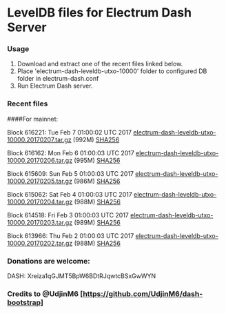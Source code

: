 # LevelDB files for Electrum Dash Server

### Usage

1. Download and extract one of the recent files linked below.
2. Place 'electrum-dash-leveldb-utxo-10000' folder to configured DB folder in electrum-dash.conf
3. Run Electrum Dash server.

### Recent files

####For mainnet:

Block 616221: Tue Feb  7 01:00:02 UTC 2017 [electrum-dash-leveldb-utxo-10000.20170207.tar.gz](https://transfer.sh/12NL3u/electrum-dash-leveldb-utxo-10000.20170207.tar.gz) (992M) [SHA256](https://transfer.sh/nptIL/electrum-dash-leveldb-utxo-10000.20170207.tar.gz.sha256)

Block 616162: Mon Feb  6 01:00:03 UTC 2017 [electrum-dash-leveldb-utxo-10000.20170206.tar.gz](https://transfer.sh/a6XFg/electrum-dash-leveldb-utxo-10000.20170206.tar.gz) (995M) [SHA256](https://transfer.sh/5DLRJ/electrum-dash-leveldb-utxo-10000.20170206.tar.gz.sha256)

Block 615609: Sun Feb  5 01:00:03 UTC 2017 [electrum-dash-leveldb-utxo-10000.20170205.tar.gz](https://transfer.sh/z3URJ/electrum-dash-leveldb-utxo-10000.20170205.tar.gz) (986M) [SHA256](https://transfer.sh/4Z6GC/electrum-dash-leveldb-utxo-10000.20170205.tar.gz.sha256)

Block 615062: Sat Feb  4 01:00:03 UTC 2017 [electrum-dash-leveldb-utxo-10000.20170204.tar.gz](https://transfer.sh/TbRGn/electrum-dash-leveldb-utxo-10000.20170204.tar.gz) (988M) [SHA256](https://transfer.sh/k3KHV/electrum-dash-leveldb-utxo-10000.20170204.tar.gz.sha256)

Block 614518: Fri Feb  3 01:00:03 UTC 2017 [electrum-dash-leveldb-utxo-10000.20170203.tar.gz](https://transfer.sh/ktazN/electrum-dash-leveldb-utxo-10000.20170203.tar.gz) (989M) [SHA256](https://transfer.sh/iVuuH/electrum-dash-leveldb-utxo-10000.20170203.tar.gz.sha256)

Block 613966: Thu Feb  2 01:00:03 UTC 2017 [electrum-dash-leveldb-utxo-10000.20170202.tar.gz](https://transfer.sh/CPQIc/electrum-dash-leveldb-utxo-10000.20170202.tar.gz) (988M) [SHA256](https://transfer.sh/w45Nu/electrum-dash-leveldb-utxo-10000.20170202.tar.gz.sha256)

### Donations are welcome:

DASH: Xreiza1qGJMT5BpW6BDtRJqwtcBSxGwWYN

### Credits to @UdjinM6 [https://github.com/UdjinM6/dash-bootstrap]
